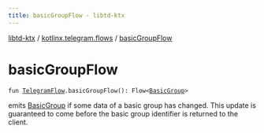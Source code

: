 ```yaml
---
title: basicGroupFlow - libtd-ktx
---
```


[libtd-ktx](../index.html) / [kotlinx.telegram.flows](index.html) / [basicGroupFlow](./basic-group-flow.html)

# basicGroupFlow

`fun `[`TelegramFlow`](../kotlinx.telegram.core/-telegram-flow/index.html)`.basicGroupFlow(): Flow<`[`BasicGroup`](https://tdlibx.github.io/td/docs/org/drinkless/td/libcore/telegram/TdApi/BasicGroup.html)`>`

emits [BasicGroup](https://tdlibx.github.io/td/docs/org/drinkless/td/libcore/telegram/TdApi/BasicGroup.html) if some data of a basic group has changed. This update is guaranteed to come
before the basic group identifier is returned to the client.

